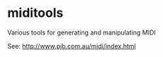miditools
=========

Various tools for generating and manipulating MIDI

See:  http://www.pjb.com.au/midi/index.html

